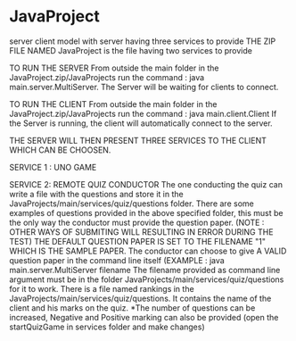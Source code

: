 # JavaProject
server client model with server having three services to provide
THE ZIP FILE NAMED JavaProject is the file having two services to provide

TO RUN THE SERVER
    From outside the main folder in the JavaProject.zip/JavaProjects run the command : java main.server.MultiServer.
    The Server will be waiting for clients to connect.
    
TO RUN THE CLIENT
    From outside the main folder in the JavaProject.zip/JavaProjects run the command : java main.client.Client
    If the Server is running, the client will automatically connect to the server.
    
 THE SERVER WILL THEN PRESENT THREE SERVICES TO THE CLIENT WHICH CAN BE CHOOSEN.

 SERVICE 1 : UNO GAME
    
     

 SERVICE 2:  REMOTE QUIZ CONDUCTOR
    The one conducting the quiz can write a file with the questions and store it in the JavaProjects/main/services/quiz/questions folder.
    There are some examples of questions provided in the above specified folder, this must be the only way the conductor must provide the question paper.
    (NOTE : OTHER WAYS OF SUBMITING WILL RESULTING IN ERROR DURING THE TEST)
    THE DEFAULT QUESTION PAPER IS SET TO THE FILENAME "1" WHICH IS THE SAMPLE PAPER.
    The conductor can choose to give A VALID question paper in the command line itself (EXAMPLE : java main.server.MultiServer filename
    The filename provided as command line argument must be in the folder JavaProjects/main/services/quiz/questions for it to work.
    There is a file named rankings in the JavaProjects/main/services/quiz/questions. It contains the name of the client and his marks on the quiz.
    *The number of questions can be increased, Negative and Positive marking can also be provided (open the startQuizGame in services folder and make changes)
    

